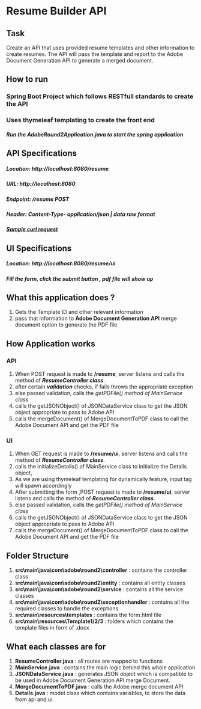 # Resume Builder API

## Task
Create an API that uses provided resume templates and other information to create resumes. The API will pass the template and report to the Adobe Document Generation API to generate a merged document.

## How to run
### Spring Boot Project which follows RESTfull standards to create the API
### Uses thymeleaf templating to create the front end
##### Run the AdobeRound2Application.java to start the spring application 

## API Specifications
##### Location: http://localhost:8080/resume
##### URL: http://localhost:8080
##### Endpoint:  /resume POST
##### Header: Content-Type- application/json | data raw format
##### [Sample curl request](Sample%20curl%20request.txt)

## UI Specifications
##### Location: http://localhost:8080/resume/ui
##### Fill the form, click the submit button , pdf file will show up

## What this application does ?
1. Gets the Template ID and other relevant information
2. pass that information  to **Adobe Document Generation API** merge document option to generate the PDF file

## How Application works
### API
1. When POST request is made to **/resume**, server listens and calls the method of **_ResumeController class_**.
2. after certain **_validation_** checks, if fails throws the appropriate exception
3. else passed validation, calls the _getPDFile() method of MainService class_
4. calls the getJSONObject() of JSONDataService class to get the JSON object appropriate to pass to Adobe API
5. calls the mergeDocument() of MergeDocumentToPDF class to call the Adobe Document API and get the PDF file

### UI
1. When GET request is made to **/resume/ui**, server listens and calls the method of **_ResumeController class_**.
2. calls the initializeDetails() of MainService class to initialize the Details object, 
3. As we are using thymeleaf templating for dynamically feature, input tag will spawn accordingly
4. After submitting the form ,POST request is made to **/resume/ui**, server listens and calls the method of **_ResumeController class_**.
5. else passed validation, calls the _getPDFile() method of MainService class_
6. calls the getJSONObject() of JSONDataService class to get the JSON object appropriate to pass to Adobe API
7. calls the mergeDocument() of MergeDocumentToPDF class to call the Adobe Document API and get the PDF file

## Folder Structure
1. **src\main\java\com\adobe\round2\controller** : contains the controller class 
2. **src\main\java\com\adobe\round2\entity** :  contains all entity classes 
3. **src\main\java\com\adobe\round2\service** : contains all the service classes
4. **src\main\java\com\adobe\round2\exceptionhandler** : contains all the required classes to handle the exceptions
5. **src\main\resources\templates** : contains the form.html file
6. **src\main\resources\Template1/2/3** : folders which contains the template files in form of .docx

## What each classes are for
1. **ResumeController.java** : all routes are mapped to functions
2. **MainService.java** : contains the main logic behind this whole application
3. **JSONDataService.java** : generates JSON object which is compatible to be used in Adobe Document Generation API merge Document.
4. **MergeDocumentToPDF.java** : calls the Adobe merge document API
5. **Details.java** : model class which contains variables, to store the data from api and ui.
